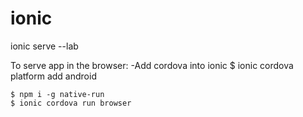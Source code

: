 # ionic
ionic serve --lab

To serve app in the browser: 
    -Add cordova into ionic 
    $ ionic cordova platform add android 

    $ npm i -g native-run
    $ ionic cordova run browser